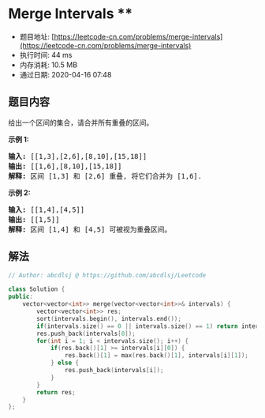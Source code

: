 # Merge Intervals **
- 题目地址: [https://leetcode-cn.com/problems/merge-intervals](https://leetcode-cn.com/problems/merge-intervals)
- 执行时间: 44 ms
- 内存消耗: 10.5 MB
- 通过日期: 2020-04-16 07:48

## 题目内容
<p>给出一个区间的集合，请合并所有重叠的区间。</p>

<p><strong>示例 1:</strong></p>

<pre><strong>输入:</strong> [[1,3],[2,6],[8,10],[15,18]]
<strong>输出:</strong> [[1,6],[8,10],[15,18]]
<strong>解释:</strong> 区间 [1,3] 和 [2,6] 重叠, 将它们合并为 [1,6].
</pre>

<p><strong>示例 2:</strong></p>

<pre><strong>输入:</strong> [[1,4],[4,5]]
<strong>输出:</strong> [[1,5]]
<strong>解释:</strong> 区间 [1,4] 和 [4,5] 可被视为重叠区间。</pre>


## 解法
```cpp
// Author: abcdlsj @ https://github.com/abcdlsj/Leetcode

class Solution {
public:
    vector<vector<int>> merge(vector<vector<int>>& intervals) {
        vector<vector<int>> res;
        sort(intervals.begin(), intervals.end());
        if(intervals.size() == 0 || intervals.size() == 1) return intervals;
        res.push_back(intervals[0]);
        for(int i = 1; i < intervals.size(); i++) {
            if(res.back()[1] >= intervals[i][0]) {
                res.back()[1] = max(res.back()[1], intervals[i][1]);
            } else {
                res.push_back(intervals[i]);
            }
        }
        return res;
    }
};

```
